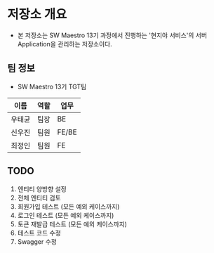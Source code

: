 # 저장소 개요
- 본 저장소는 SW Maestro 13기 과정에서 진행하는 '현지야 서비스'의 서버 Application을 관리하는 저장소이다.

## 팀 정보
- SW Maestro 13기 TGT팀  

| 이름  | 역할  |업무|
|-----|-----|---|
| 우태균 | 팀장  |BE|
| 신우진 | 팀원  |FE/BE|
| 최정인 | 팀원  |FE|

## TODO
1. 엔티티 양방향 설정
2. 전체 엔티티 검토
3. 회원가입 테스트 (모든 예외 케이스까지)
4. 로그인 테스트 (모든 예외 케이스까지)
5. 토큰 재발급 테스트 (모든 예외 케이스까지)
6. 테스트 코드 수정
7. Swagger 수정